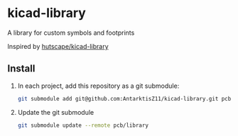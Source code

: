 # kicad-library
 A library for custom symbols and footprints

Inspired by [hutscape/kicad-library](https://github.com/hutscape/kicad-library)


## Install

1. In each project, add this repository as a git submodule:

    ```sh
    git submodule add git@github.com:AntarktisZ11/kicad-library.git pcb/library
    ```
1. Update the git submodule

    ```sh
    git submodule update --remote pcb/library
    ```
